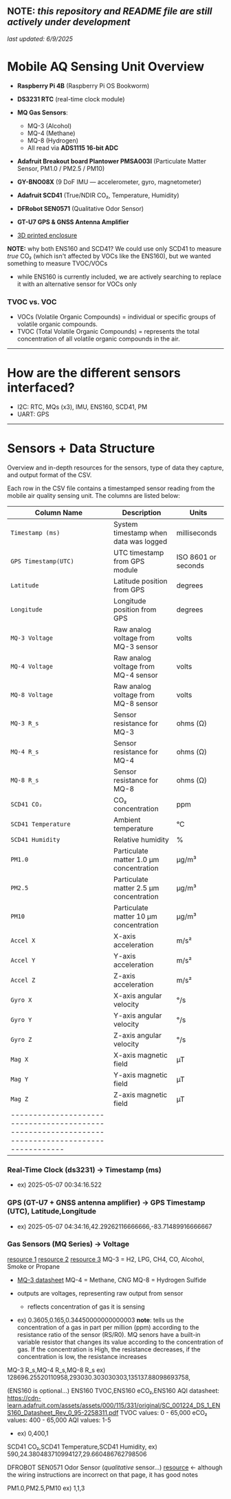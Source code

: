 **NOTE:** *this repository and README file are still actively under development* 
---

*last updated: 6/9/2025*

# Mobile AQ Sensing Unit Overview

- **Raspberry Pi 4B** (Raspberry Pi OS Bookworm)
- **DS3231 RTC** (real-time clock module)
- **MQ Gas Sensors**:
  - MQ-3 (Alcohol)
  - MQ-4 (Methane)
  - MQ-8 (Hydrogen)
  - All read via **ADS1115 16-bit ADC**
- **Adafruit Breakout board Plantower PMSA003I** (Particulate Matter Sensor, PM1.0 / PM2.5 / PM10)
- **GY-BNO08X** (9 DoF IMU — accelerometer, gyro, magnetometer)
- **Adafruit SCD41** (True/NDIR CO₂, Temperature, Humidity)
- **DFRobot SEN0571** (Qualitative Odor Sensor)
- **GT-U7 GPS & GNSS Antenna Amplifier**

- [3D printed enclosure](https://github.com/NohPei/mobile-AQ-documentation/blob/main/v2-enclosure.stl)

**NOTE:** why both ENS160 and SCD41? We could use only SCD41 to measure *true* CO₂ (which isn't affected by VOCs like the ENS160), but we wanted something to measure TVOC/VOCs
- while ENS160 is currently included, we are actively searching to replace it with an alternative sensor for VOCs only

### TVOC vs. VOC
- VOCs (Volatile Organic Compounds) = individual or specific groups of volatile organic compounds.
- TVOC (Total Volatile Organic Compounds) = represents the total concentration of all volatile organic compounds in the air.

---
# How are the different sensors interfaced?
- I2C: RTC, MQs (x3), IMU, ENS160, SCD41, PM
- UART: GPS
---
# Sensors + Data Structure 
Overview and in-depth resources for the sensors, type of data they capture, and output format of the CSV.

Each row in the CSV file contains a timestamped sensor reading from the mobile air quality sensing unit. The columns are listed below:

| Column Name         | Description                                        | Units               |
|---------------------|----------------------------------------------------|---------------------|
| `Timestamp (ms)`    | System timestamp when data was logged              | milliseconds        |
| `GPS Timestamp(UTC)`| UTC timestamp from GPS module                      | ISO 8601 or seconds |
| `Latitude`          | Latitude position from GPS                         | degrees             |
| `Longitude`         | Longitude position from GPS                        | degrees             |
| `MQ-3 Voltage`      | Raw analog voltage from MQ-3 sensor                | volts               |
| `MQ-4 Voltage`      | Raw analog voltage from MQ-4 sensor                | volts               |
| `MQ-8 Voltage`      | Raw analog voltage from MQ-8 sensor                | volts               |
| `MQ-3 R_s`          | Sensor resistance for MQ-3                         | ohms (Ω)            |
| `MQ-4 R_s`          | Sensor resistance for MQ-4                         | ohms (Ω)            |
| `MQ-8 R_s`          | Sensor resistance for MQ-8                         | ohms (Ω)            |
| `SCD41 CO₂`         | CO₂ concentration                                  | ppm                 |
| `SCD41 Temperature` | Ambient temperature                                | °C                  |
| `SCD41 Humidity`    | Relative humidity                                  | %                   |
| `PM1.0`             | Particulate matter 1.0 µm concentration            | µg/m³               |
| `PM2.5`             | Particulate matter 2.5 µm concentration            | µg/m³               |
| `PM10`              | Particulate matter 10 µm concentration             | µg/m³               |
| `Accel X`           | X-axis acceleration                                | m/s²                |
| `Accel Y`           | Y-axis acceleration                                | m/s²                |
| `Accel Z`           | Z-axis acceleration                                | m/s²                |
| `Gyro X`            | X-axis angular velocity                            | °/s                 |
| `Gyro Y`            | Y-axis angular velocity                            | °/s                 |
| `Gyro Z`            | Z-axis angular velocity                            | °/s                 |
| `Mag X`             | X-axis magnetic field                              | µT                  |
| `Mag Y`             | Y-axis magnetic field                              | µT                  |
| `Mag Z`             | Z-axis magnetic field                              | µT                  |
|------------------------------------------------------------------------------------------------|


### Real-Time Clock (ds3231) -> Timestamp (ms)
- ex) 2025-05-07 00:34:16.522

### GPS (GT-U7 + GNSS antenna amplifier) -> GPS Timestamp (UTC), Latitude,Longitude
- ex) 2025-05-07 04:34:16,42.29262116666666,-83.71489916666667

### Gas Sensors (MQ Series) -> Voltage
[resource 1](https://www.theengineeringprojects.com/2024/04/mq-gas-sensor-series.html)
[resource 2](https://robocraze.com/blogs/post/mq-series-gas-sensor)
[resource 3](https://iotbyhvm.ooo/mq-gas-sensors-gas-sensors/)
MQ-3 = H2, LPG, CH4, CO, Alcohol, Smoke or Propane
- [MQ-3 datasheet](https://cdn.sparkfun.com/assets/6/a/1/7/b/MQ-3.pdf)
MQ-4 = Methane, CNG
MQ-8 = Hydrogen Sulfide 
- outputs are voltages, representing raw output from sensor 
    - reflects concentration of gas it is sensing 

- ex) 0.3605,0.165,0.34450000000000003
**note**: tells us the concentration of a gas in part per million (ppm) according to the resistance ratio of the sensor (RS/R0). MQ senors have a built-in variable resistor that changes its value according to the concentration of gas. If the concentration is High, the resistance decreases,  if the concentration is low, the resistance increases


MQ-3 R_s,MQ-4 R_s,MQ-8 R_s
ex) 128696.25520110958,293030.303030303,135137.88098693758,

(ENS160 is optional...)
ENS160 TVOC,ENS160 eCO₂,ENS160 AQI
datasheet: https://cdn-learn.adafruit.com/assets/assets/000/115/331/original/SC_001224_DS_1_ENS160_Datasheet_Rev_0_95-2258311.pdf 
TVOC values: 0 - 65,000
eCO₂ values: 400 - 65,000 
AQI values: 1-5
- ex) 0,400,1

SCD41 CO₂,SCD41 Temperature,SCD41 Humidity,
ex) 590,24.380483710994127,29.660486762798506

DFROBOT SEN0571 Odor Sensor (*qualitative* sensor...)
[resource](https://docs.cirkitdesigner.com/component/8f45805b-c744-4d19-9426-4d6299082ad4/fermion-mems-odor-smell-gas-detection-sensor) <- although the wiring instructions are incorrect on that page, it has good notes

PM1.0,PM2.5,PM10
ex) 1,1,3
